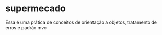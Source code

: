 # supermecado
 Essa é uma prática de conceitos de orientação a objetos, tratamento de erros e padrão mvc
